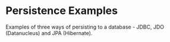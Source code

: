 # Persistence Examples

Examples of three ways of persisting to a database - JDBC, JDO (Datanucleus) and JPA (Hibernate).   
